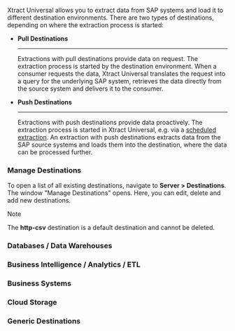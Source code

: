 Xtract Universal allows you to extract data from SAP systems and load it to different destination environments. There are two types of destinations, depending on where the extraction process is started:

- **Pull Destinations**

  ______________________________________________________________________

  Extractions with pull destinations provide data on request. The extraction process is started by the destination environment. When a consumer requests the data, Xtract Universal translates the request into a query for the underlying SAP system, retrieves the data directly from the source system and delivers it to the consumer.

- **Push Destinations**

  ______________________________________________________________________

  Extractions with push destinations provide data proactively. The extraction process is started in Xtract Universal, e.g. via a [scheduled extraction](../execute-and-automate/call-via-scheduler/). An extraction with push destinations extracts data from the SAP source systems and loads them into the destination, where the data can be processed further.

### Manage Destinations

To open a list of all existing destinations, navigate to **Server > Destinations**.\
The window "Manage Destinations" opens. Here, you can edit, delete and add new destinations.

Note

The **http-csv** destination is a default destination and cannot be deleted.

### Databases / Data Warehouses

### Business Intelligence / Analytics / ETL

### Business Systems

### Cloud Storage

### Generic Destinations
